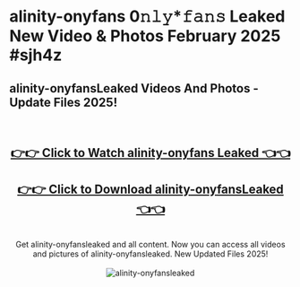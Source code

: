 # alinity-onyfans 0𝚗𝚕𝚢*𝚏𝚊𝚗𝚜 Leaked New Video & Photos February 2025 #sjh4z

<h2>alinity-onyfansLeaked Videos And Photos - Update Files 2025!</h2>
<br>
<div align="center">
<h2><a href="https://mediaupload.pro?title=alinity-onyfans&ref=11F" rel="nofollow">👉👉 Click to Watch alinity-onyfans Leaked 👈👈</a></h2>
<h2><a href="https://mediaupload.pro?title=alinity-onyfans&ref=11F" rel="nofollow">👉👉 Click to Download alinity-onyfansLeaked 👈👈</a></h2>
<br>
Get alinity-onyfansleaked and all content. Now you can access all videos and pictures of alinity-onyfansleaked. New Updated Files 2025!
<br>
<br>
<a href="https://mediaupload.pro?title=alinity-onyfans&ref=11F" rel="nofollow" data-target="animated-image.originalLink"><img src="https://i.ibb.co/Gkj2r4b/banner.png" alt="alinity-onyfansleaked" style="max-width: 100%; display: inline-block;" data-target="animated-image.originalImage"></a>
</div>
<br>

